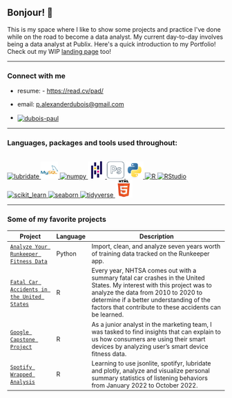 ## Bonjour! 👋

This is my space where I like to show some projects and practice I've done while on the road to become a data analyst. My current day-to-day involves being a data analyst at Publix. Here's a quick introduction to my Portfolio! Check out my WIP [landing page](https://paulsprojectportfolio.framer.website/) too!

---

### Connect with me

- resume: -  <a href="https://read.cv/pad">https://read.cv/pad/</a>

- email: p.alexanderdubois@gmail.com

- <a href="https://www.linkedin.com/in/dubois-paul/" target="blank"><img align="center" src="https://raw.githubusercontent.com/rahuldkjain/github-profile-readme-generator/master/src/images/icons/Social/linked-in-alt.svg" alt="dubois-paul" height="30" width="40" /></a>

---

<h3 align="left">Languages, packages and tools used throughout:</h3><br>
<a href="https://lubridate.tidyverse.org/" target="_blank" rel="noreferrer"> <img src="https://lubridate.tidyverse.org/logo.png" alt="lubridate" width="40" height="40"/> </a> 
<a href="https://www.mysql.com/" target="_blank" rel="noreferrer"> <img src="https://raw.githubusercontent.com/devicons/devicon/master/icons/mysql/mysql-original-wordmark.svg" alt="mysql" width="40" height="40"/> </a>
<a href="https://numpy.org/" target="_blank" rel="noreferrer"> <img src="https://numpy.org/images/logo.svg" alt="numpy" width="40" height="40"/> </a> 
<a href="https://pandas.pydata.org/" target="_blank" rel="noreferrer"> <img src="https://raw.githubusercontent.com/devicons/devicon/2ae2a900d2f041da66e950e4d48052658d850630/icons/pandas/pandas-original.svg" alt="pandas" width="40" height="40"/> </a> 
<a href="https://www.photoshop.com/en" target="_blank" rel="noreferrer"> <img src="https://raw.githubusercontent.com/devicons/devicon/master/icons/photoshop/photoshop-line.svg" alt="photoshop" width="40" height="40"/> </a> 
<a href="https://www.python.org" target="_blank" rel="noreferrer"> <img src="https://raw.githubusercontent.com/devicons/devicon/master/icons/python/python-original.svg" alt="python" width="40" height="40"/> </a> 
<a href="https://www.r-project.org/" target="_blank" rel="noreferrer"> <img src="https://www.r-project.org/Rlogo.png" alt="R" width="40" height="40"/> </a> 
<a href="https://posit.co/downloads/" target="_blank" rel="noreferrer"> <img src="https://swag.rstudio.com/uploads/1/3/1/3/131335021/s815253891256106552_p6_i2_w660.png" alt="RStudio" width="40" height="40"/> </a> 
<a href="https://scikit-learn.org/" target="_blank" rel="noreferrer"> <img src="https://upload.wikimedia.org/wikipedia/commons/0/05/Scikit_learn_logo_small.svg" alt="scikit_learn" width="40" height="40"/> </a> 
<a href="https://seaborn.pydata.org/" target="_blank" rel="noreferrer"> <img src="https://seaborn.pydata.org/_images/logo-mark-lightbg.svg" alt="seaborn" width="40" height="40"/> </a> 
<a href="https://www.tidyverse.org/" target="_blank" rel="noreferrer"> <img src="https://d33wubrfki0l68.cloudfront.net/476fa4025501dcec05be08248b32d390dd2337d5/574c6/css/images/hex/tidyr.png" alt="tidyverse" width="40" height="40"/> </a>
<a href="https://www.w3.org/html/" target="_blank" rel="noreferrer"> <img src="https://raw.githubusercontent.com/devicons/devicon/master/icons/html5/html5-original-wordmark.svg" alt="html5" width="40" height="40"/> </a> </p>

---

### Some of my favorite projects

| Project | Language | Description |
| --- | --- | --- |
| [`Analyze Your Runkeeper Fitness Data`](https://github.com/dhubois/Data-Portfolio/tree/main/Python/Analyzing%20Runkeep%20Data) | Python | Import, clean, and analyze seven years worth of training data tracked on the Runkeeper app. |
| [`Fatal Car Accidents in the United States`](https://github.com/dhubois/Data-Portfolio/tree/main/R/Fatal%20Car%20Accidents%20in%20the%20US) | R | Every year, NHTSA comes out with a summary fatal car crashes in the United States. My interest with this project was to analyze the data from 2010 to 2020 to determine if a better understanding of the factors that contribute to these accidents can be learned. |
| [`Google Capstone Project`](https://github.com/dhubois/Data-Portfolio/tree/main/R/Google%20Capstone%20Project) | R | As a junior analyst in the marketing team, I was tasked to find insights that can explain to us how consumers are using their smart devices by analyzing user’s smart device fitness data. |
|[`Spotify Wrapped Analysis`](https://github.com/dhubois/Data-Portfolio/tree/main/R/Spotify%20Wrapped%20Analysis)| R | Learning to use jsonlite, spotifyr, lubridate and plotly, analyze and visualize personal summary statistics of listening behaviors from January 2022 to October 2022. |
